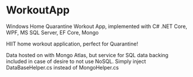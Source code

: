# WorkoutApp
Windows Home Quarantine Workout App, implemented with C# .NET Core, WPF, MS SQL Server, EF Core, Mongo

HIIT home workout application, perfect for Quarantine!

Data hosted on with Mongo Atlas, but service for SQL data backing included in case of desire to not use NoSQL.
Simply inject DataBaseHelper.cs instead of MongoHelper.cs
